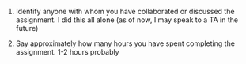 1. Identify anyone with whom you have collaborated or discussed the assignment.
I did this all alone (as of now, I may speak to a TA in the future)

2. Say approximately how many hours you have spent completing the assignment.
1-2 hours probably

